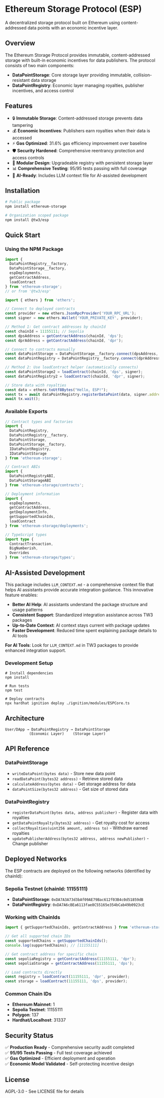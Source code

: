 # Ethereum Storage Protocol (ESP)

A decentralized storage protocol built on Ethereum using content-addressed data points with an economic incentive layer.

## Overview

The Ethereum Storage Protocol provides immutable, content-addressed storage with built-in economic incentives for data publishers. The protocol consists of two main components:

- **DataPointStorage**: Core storage layer providing immutable, collision-resistant data storage
- **DataPointRegistry**: Economic layer managing royalties, publisher incentives, and access control

## Features

- 🔒 **Immutable Storage**: Content-addressed storage prevents data tampering
- 💰 **Economic Incentives**: Publishers earn royalties when their data is accessed
- ⚡ **Gas Optimized**: 31.6% gas efficiency improvement over baseline
- 🛡️ **Security Hardened**: Comprehensive reentrancy protection and access controls
- 🔧 **Modular Design**: Upgradeable registry with persistent storage layer
- 📊 **Comprehensive Testing**: 95/95 tests passing with full coverage
- 🤖 **AI-Ready**: Includes LLM context file for AI-assisted development

## Installation

```bash
# Public package
npm install ethereum-storage

# Organization scoped package
npm install @tw3/esp
```

## Quick Start

### Using the NPM Package

```typescript
import { 
  DataPointRegistry__factory, 
  DataPointStorage__factory,
  espDeployments,
  getContractAddress,
  loadContract 
} from 'ethereum-storage';
// or from '@tw3/esp'

import { ethers } from 'ethers';

// Connect to deployed contracts
const provider = new ethers.JsonRpcProvider('YOUR_RPC_URL');
const signer = new ethers.Wallet('YOUR_PRIVATE_KEY', provider);

// Method 1: Get contract addresses by chainId
const chainId = 11155111; // Sepolia
const dpsAddress = getContractAddress(chainId, 'dps');
const dprAddress = getContractAddress(chainId, 'dpr');

// Connect to contracts manually
const dataPointStorage = DataPointStorage__factory.connect(dpsAddress, signer);
const dataPointRegistry = DataPointRegistry__factory.connect(dprAddress, signer);

// Method 2: Use loadContract helper (automatically connects)
const dataPointStorage2 = loadContract(chainId, 'dps', signer);
const dataPointRegistry2 = loadContract(chainId, 'dpr', signer);

// Store data with royalties
const data = ethers.toUtf8Bytes("Hello, ESP!");
const tx = await dataPointRegistry.registerDataPoint(data, signer.address);
await tx.wait();
```

### Available Exports

```typescript
// Contract types and factories
import {
  DataPointRegistry,
  DataPointRegistry__factory,
  DataPointStorage,
  DataPointStorage__factory,
  IDataPointRegistry,
  IDataPointStorage
} from 'ethereum-storage';

// Contract ABIs
import {
  DataPointRegistryABI,
  DataPointStorageABI
} from 'ethereum-storage/contracts';

// Deployment information
import {
  espDeployments,
  getContractAddress,
  getDeploymentInfo,
  getSupportedChainIds,
  loadContract
} from 'ethereum-storage/deployments';

// TypeScript types
import type {
  ContractTransaction,
  BigNumberish,
  Overrides
} from 'ethereum-storage/types';
```

## AI-Assisted Development

This package includes `LLM_CONTEXT.md` - a comprehensive context file that helps AI assistants provide accurate integration guidance. This innovative feature enables:

- **Better AI Help**: AI assistants understand the package structure and usage patterns
- **Consistent Support**: Standardized integration assistance across TW3 packages  
- **Up-to-Date Context**: AI context stays current with package updates
- **Faster Development**: Reduced time spent explaining package details to AI tools

**For AI Tools**: Look for `LLM_CONTEXT.md` in TW3 packages to provide enhanced integration support.

### Development Setup

```shell
# Install dependencies
npm install

# Run tests
npm test

# Deploy contracts
npx hardhat ignition deploy ./ignition/modules/ESPCore.ts
```

## Architecture

```
User/DApp → DataPointRegistry → DataPointStorage
           (Economic Layer)    (Storage Layer)
```

## API Reference

### DataPointStorage
- `writeDataPoint(bytes data)` - Store new data point
- `readDataPoint(bytes32 address)` - Retrieve stored data
- `calculateAddress(bytes data)` - Get storage address for data
- `dataPointSize(bytes32 address)` - Get size of stored data

### DataPointRegistry
- `registerDataPoint(bytes data, address publisher)` - Register data with royalties
- `getDataPointRoyalty(bytes32 address)` - Get royalty cost for access
- `collectRoyalties(uint256 amount, address to)` - Withdraw earned royalties
- `updatePublisherAddress(bytes32 address, address newPublisher)` - Change publisher

## Deployed Networks

The ESP contracts are deployed on the following networks (identified by chainId):

### Sepolia Testnet (chainId: 11155111)
- **DataPointStorage**: `0xDA7A3A73d3bAf09AE79Bac612f03B4c0d51859dB`
- **DataPointRegistry**: `0xDA7A6cBEa6113fae8C55165e354bCab49b0923cE`

### Working with ChainIds

```typescript
import { getSupportedChainIds, getContractAddress } from 'ethereum-storage';

// Get all supported chain IDs
const supportedChains = getSupportedChainIds();
console.log(supportedChains); // [11155111]

// Get contract address for specific chain
const sepoliaRegistry = getContractAddress(11155111, 'dpr');
const sepoliaStorage = getContractAddress(11155111, 'dps');

// Load contracts directly
const registry = loadContract(11155111, 'dpr', provider);
const storage = loadContract(11155111, 'dps', provider);
```

### Common Chain IDs
- **Ethereum Mainnet**: 1
- **Sepolia Testnet**: 11155111
- **Polygon**: 137
- **Hardhat/Localhost**: 31337

## Security Status

✅ **Production Ready** - Comprehensive security audit completed  
✅ **95/95 Tests Passing** - Full test coverage achieved  
✅ **Gas Optimized** - Efficient deployment and operation  
✅ **Economic Model Validated** - Self-protecting incentive design  

## License

AGPL-3.0 - See LICENSE file for details
